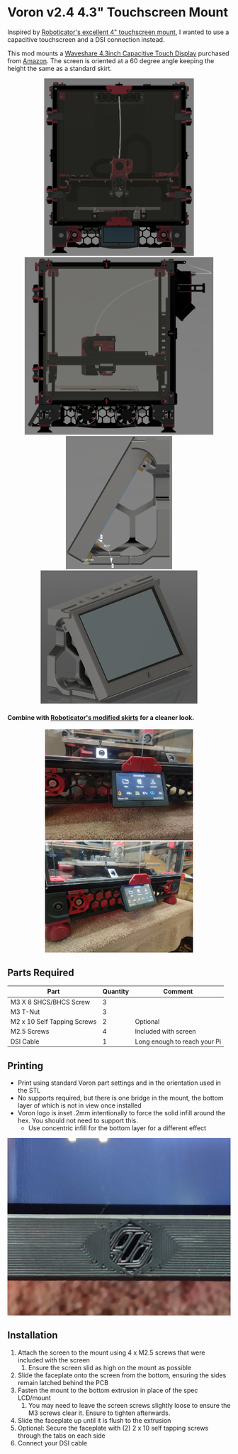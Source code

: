 # Voron v2.4 4.3" Touchscreen Mount

Inspired by [Roboticator's excellent 4" touchscreen mount](https://github.com/VoronDesign/VoronUsers/tree/master/printer_mods/roboticator24/4inch_touchscreen_mount_for_v2.4), I wanted to use a capacitive touchscreen and a DSI connection instead.

This mod mounts a [Waveshare 4.3inch Capacitive Touch Display](https://www.waveshare.com/4.3inch-dsi-lcd.htm) purchased from [Amazon](https://smile.amazon.com/gp/product/B083TG7Y9B/).  The screen is oriented at a 60 degree angle keeping the height the same as a standard skirt.

<div align="center">
    <img src="images/CAD_front_profile.png" height="400">
    <img src="images/CAD_side_profile.png" height="400">
    <img src="images/CAD_mount_side_profile_angle.png" height="300">
    <img src="images/CAD_mount_offset_profile.png" height="300">
</div>


#### Combine with [Roboticator's modified skirts](https://github.com/roboticator24/VoronUsers/tree/master/printer_mods/roboticator24/front%2Brear_skirts_for_v2.4) for a cleaner look.

<div align="center">
    <img src="images/Mounted_1.jpg" height="250">
    <img src="images/Mounted_2.jpg" height="250">
</div>

## Parts Required
| Part | Quantity | Comment|
|------|------|--------|
| M3 X 8 SHCS/BHCS Screw | 3 | |
| M3 T-Nut | 3 | |
| M2 x 10 Self Tapping Screws | 2 | Optional |
| M2.5 Screws | 4 | Included with screen |
| DSI Cable | 1 | Long enough to reach your Pi |

## Printing
- Print using standard Voron part settings and in the orientation used in the STL
- No supports required, but there is one bridge in the mount, the bottom layer of which is not in view once installed
- Voron logo is inset .2mm intentionally to force the solid infill around the hex.  You should not need to support this.
  - Use concentric infill for the bottom layer for a different effect

<div align="center">
    <img src="images/Voron_logo.jpg" height="400">
</div>


## Installation
1. Attach the screen to the mount using 4 x M2.5 screws that were included with the screen
   1. Ensure the screen slid as high on the mount as possible
2. Slide the faceplate onto the screen from the bottom, ensuring the sides remain latched behind the PCB
3. Fasten the mount to the bottom extrusion in place of the spec LCD/mount
   1. You may need to leave the screen screws slightly loose to ensure the M3 screws clear it.  Ensure to tighten afterwards.
4. Slide the faceplate up until it is flush to the extrusion
5. Optional: Secure the faceplate with (2) 2 x 10 self tapping screws through the tabs on each side
6. Connect your DSI cable